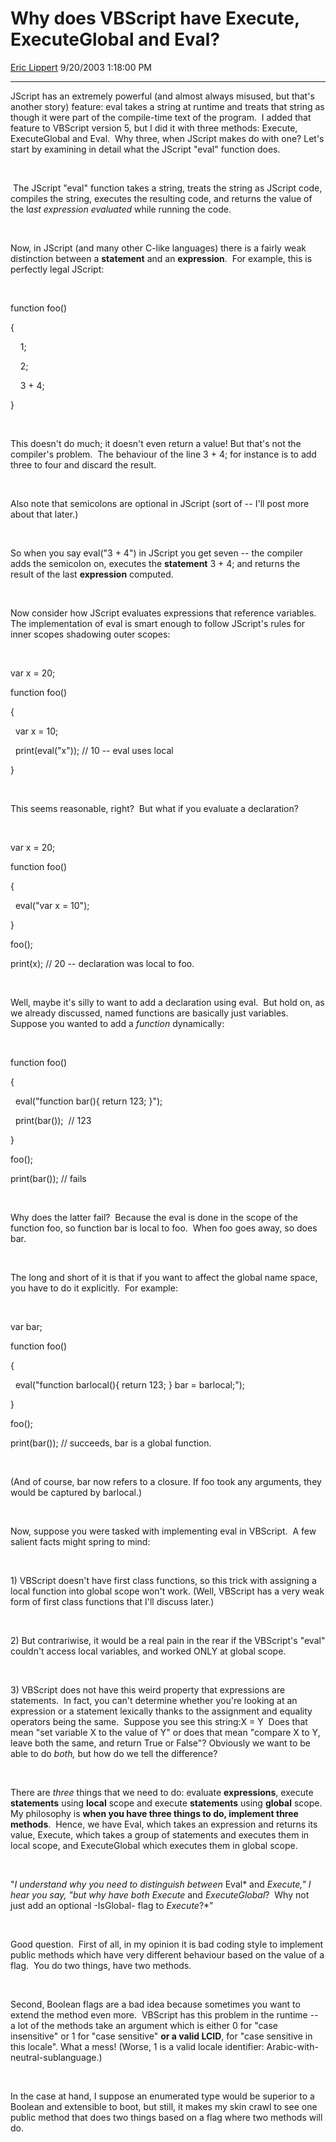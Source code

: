 # Why does VBScript have Execute, ExecuteGlobal and Eval?

[Eric Lippert](https://social.msdn.microsoft.com/profile/Eric%20Lippert) 9/20/2003 1:18:00 PM

-----

 

JScript has an extremely powerful (and almost always misused, but that's another story) feature: eval takes a string at runtime and treats that string as though it were part of the compile-time text of the program.  I added that feature to VBScript version 5, but I did it with three methods: Execute, ExecuteGlobal and Eval.  Why three, when JScript makes do with one? Let's start by examining in detail what the JScript "eval" function does.

  

 The JScript "eval" function takes a string, treats the string as JScript code, compiles the string, executes the resulting code, and returns the value of the l*ast expression evaluated* while running the code.

 

 

Now, in JScript (and many other C-like languages) there is a fairly weak distinction between a **statement** and an **expression**.  For example, this is perfectly legal JScript:

 

 

function foo()

{

    1;

    2;

    3 + 4;

}

  

This doesn't do much; it doesn't even return a value\! But that's not the compiler's problem.  The behaviour of the line 3 + 4; for instance is to add three to four and discard the result.  

 

Also note that semicolons are optional in JScript (sort of -- I'll post more about that later.)   

 

 

So when you say eval("3 + 4") in JScript you get seven -- the compiler adds the semicolon on, executes the **statement** 3 + 4; and returns the result of the last **expression** computed.

 

 

Now consider how JScript evaluates expressions that reference variables. The implementation of eval is smart enough to follow JScript's rules for inner scopes shadowing outer scopes:

 

 

var x = 20;

function foo()

{

  var x = 10;

  print(eval("x")); // 10 -- eval uses local

}

 

 

This seems reasonable, right?  But what if you evaluate a declaration?

 

 

var x = 20;

function foo()

{

  eval("var x = 10");

}

foo();

print(x); // 20 -- declaration was local to foo.

 

 

Well, maybe it's silly to want to add a declaration using eval.  But hold on, as we already discussed, named functions are basically just variables.  Suppose you wanted to add a *function* dynamically:

 

 

function foo()

{

  eval("function bar(){ return 123; }");

  print(bar());  // 123

}

foo();

print(bar()); // fails

 

 

Why does the latter fail?  Because the eval is done in the scope of the function foo, so function bar is local to foo.  When foo goes away, so does bar. 

 

 

The long and short of it is that if you want to affect the global name space, you have to do it explicitly.  For example:

   

var bar;

function foo()

{

  eval("function barlocal(){ return 123; } bar = barlocal;");

}

foo();

print(bar()); // succeeds, bar is a global function.

 

 

(And of course, bar now refers to a closure. If foo took any arguments, they would be captured by barlocal.)

 

 

Now, suppose you were tasked with implementing eval in VBScript.  A few salient facts might spring to mind:

 

 

1\) VBScript doesn't have first class functions, so this trick with assigning a local function into global scope won't work. (Well, VBScript has a very weak form of first class functions that I'll discuss later.)

 

 

2\) But contrariwise, it would be a real pain in the rear if the VBScript's "eval" couldn't access local variables, and worked ONLY at global scope.

 

 

3\) VBScript does not have this weird property that expressions are statements.  In fact, you can't determine whether you're looking at an expression or a statement lexically thanks to the assignment and equality operators being the same.  Suppose you see this string:X = Y  Does that mean "set variable X to the value of Y" or does that mean "compare X to Y, leave both the same, and return True or False"? Obviously we want to be able to do *both,* but how do we tell the difference?

 

 

There are *three* things that we need to do: evaluate **expressions**, execute **statements** using **local** scope and execute **statements** using **global** scope.  My philosophy is **when you have three things to do, implement three methods**.  Hence, we have Eval, which takes an expression and returns its value, Execute, which takes a group of statements and executes them in local scope, and ExecuteGlobal which executes them in global scope.

 

 

"*I understand why you need to distinguish between* Eval* and *Execute," I hear you say, "*but why have both* Execute* and *ExecuteGlobal*?  Why not just add an optional -IsGlobal- flag to *Execute*?*"

 

 

Good question.  First of all, in my opinion it is bad coding style to implement public methods which have very different behaviour based on the value of a flag.  You do two things, have two methods.

 

 

Second, Boolean flags are a bad idea because sometimes you want to extend the method even more.  VBScript has this problem in the runtime -- a lot of the methods take an argument which is either 0 for "case insensitive" or 1 for "case sensitive" **or a valid LCID**, for "case sensitive in this locale". What a mess\! (Worse, 1 is a valid locale identifier: Arabic-with-neutral-sublanguage.)

 

In the case at hand, I suppose an enumerated type would be superior to a Boolean and extensible to boot, but still, it makes my skin crawl to see one public method that does two things based on a flag where two methods will do.

